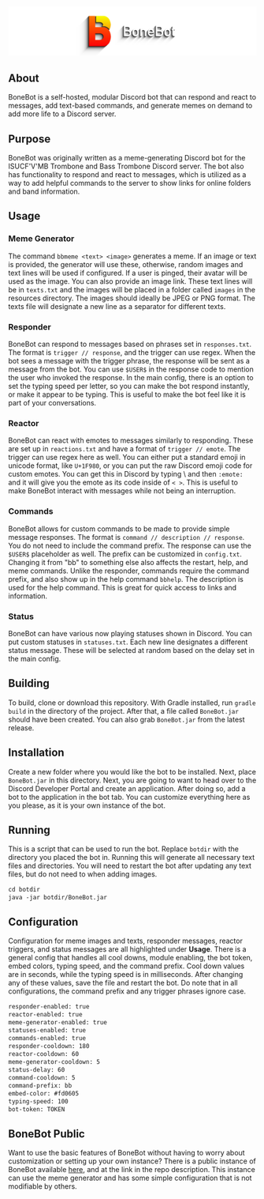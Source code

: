 ![Banner](Banner.png)

## About
BoneBot is a self-hosted, modular Discord bot that can respond and react to messages, add text-based commands, and generate memes on demand to add more life to a Discord server.

## Purpose
BoneBot was originally written as a meme-generating Discord bot for the ISUCF'V'MB Trombone and Bass Trombone Discord server. The bot also has functionality to respond and react to messages, which is utilized as a way to add helpful commands to the server to show links for online folders and band information.

## Usage

### Meme Generator
The command `bbmeme <text> <image>` generates a meme. If an image or text is provided, the generator will use these, otherwise, random images and text lines will be used if configured. If a user is pinged, their avatar will be used as the image. You can also provide an image link. These text lines will be in `texts.txt` and the images will be placed in a folder called `images` in the resources directory. The images should ideally be JPEG or PNG format. The texts file will designate a new line as a separator for different texts.

### Responder
BoneBot can respond to messages based on phrases set in `responses.txt`. The format is `trigger // response`, and the trigger can use regex. When the bot sees a message with the trigger phrase, the response will be sent as a message from the bot. You can use `$USER$` in the response code to mention the user who invoked the response. In the main config, there is an option to set the typing speed per letter, so you can make the bot respond instantly, or make it appear to be typing. This is useful to make the bot feel like it is part of your conversations.

### Reactor
BoneBot can react with emotes to messages similarly to responding. These are set up in `reactions.txt` and have a format of `trigger // emote`. The trigger can use regex here as well. You can either put a standard emoji in unicode format, like `U+1F980`, or you can put the raw Discord emoji code for custom emotes. You can get this in Discord by typing \ and then `:emote:` and it will give you the emote as its code inside of `< >`. This is useful to make BoneBot interact with messages while not being an interruption.

### Commands
BoneBot allows for custom commands to be made to provide simple message responses. The format is `command // description // response`. You do not need to include the command prefix. The response can use the `$USER$` placeholder as well. The prefix can be customized in `config.txt`. Changing it from "bb" to something else also affects the restart, help, and meme commands. Unlike the responder, commands require the command prefix, and also show up in the help command `bbhelp`. The description is used for the help command. This is great for quick access to links and information.

### Status
BoneBot can have various now playing statuses shown in Discord. You can put custom statuses in `statuses.txt`. Each new line designates a different status message. These will be selected at random based on the delay set in the main config.

## Building
To build, clone or download this repository. With Gradle installed, run `gradle build` in the directory of the project. After that, a file called `BoneBot.jar` should have been created. You can also grab `BoneBot.jar` from the latest release.

## Installation
Create a new folder where you would like the bot to be installed. Next, place `BoneBot.jar` in this directory. Next, you are going to want to head over to the Discord Developer Portal and create an application. After doing so, add a bot to the application in the bot tab. You can customize everything here as you please, as it is your own instance of the bot.

## Running
This is a script that can be used to run the bot. Replace `botdir` with the directory you placed the bot in. Running this will generate all necessary text files and directories. You will need to restart the bot after updating any text files, but do not need to when adding images.
```
cd botdir
java -jar botdir/BoneBot.jar
```

## Configuration
Configuration for meme images and texts, responder messages, reactor triggers, and status messages are all highlighted under **Usage**. There is a general config that handles all cool downs, module enabling, the bot token, embed colors, typing speed, and the command prefix. Cool down values are in seconds, while the typing speed is in milliseconds. After changing any of these values, save the file and restart the bot. Do note that in all configurations, the command prefix and any trigger phrases ignore case.
```
responder-enabled: true
reactor-enabled: true
meme-generator-enabled: true
statuses-enabled: true
commands-enabled: true
responder-cooldown: 180
reactor-cooldown: 60
meme-generator-cooldown: 5
status-delay: 60
command-cooldown: 5
command-prefix: bb
embed-color: #fd0605
typing-speed: 100
bot-token: TOKEN
```

## BoneBot Public
Want to use the basic features of BoneBot without having to worry about customization or setting up your own instance? There is a public instance of BoneBot available [here](https://discord.com/oauth2/authorize?client_id=814937380917739551&scope=bot), and at the link in the repo description. This instance can use the meme generator and has some simple configuration that is not modifiable by others.